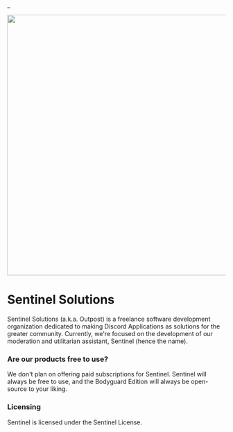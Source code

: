 _ 
<div>
  <p align="center">
      <img src="https://i.imgur.com/zUKsSHE.png" width="600"/>
  </p>
</div>

# Sentinel Solutions

Sentinel Solutions (a.k.a. Outpost) is a freelance software development organization dedicated to making Discord Applications as solutions for the greater community. Currently, we're focused on the development of our moderation and utilitarian assistant, Sentinel (hence the name).

### Are our products free to use?

We don't plan on offering paid subscriptions for Sentinel. Sentinel will always be free to use, and the Bodyguard Edition will always be open-source to your liking.

### Licensing

Sentinel is licensed under the Sentinel License.
